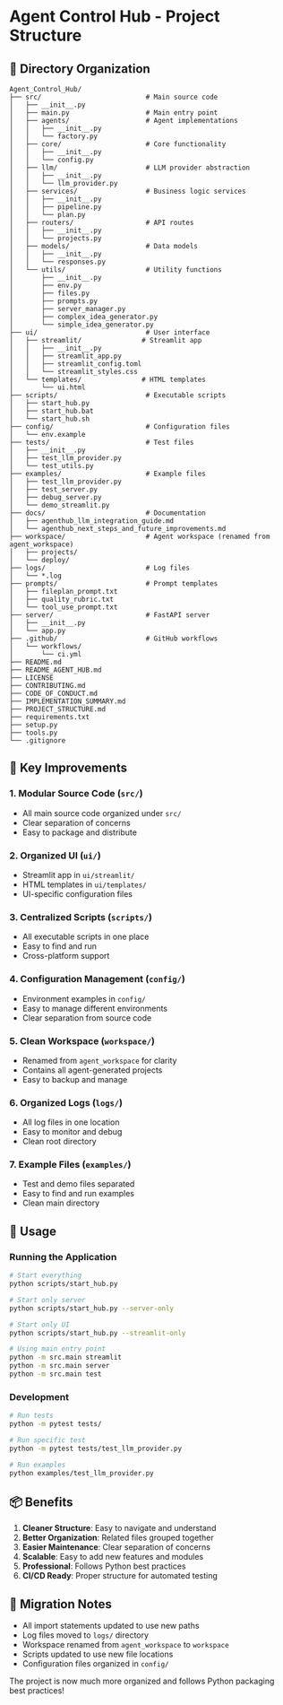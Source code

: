 # Agent Control Hub - Project Structure

## 📁 Directory Organization

```
Agent_Control_Hub/
├── src/                          # Main source code
│   ├── __init__.py
│   ├── main.py                   # Main entry point
│   ├── agents/                   # Agent implementations
│   │   ├── __init__.py
│   │   └── factory.py
│   ├── core/                     # Core functionality
│   │   ├── __init__.py
│   │   └── config.py
│   ├── llm/                      # LLM provider abstraction
│   │   ├── __init__.py
│   │   └── llm_provider.py
│   ├── services/                 # Business logic services
│   │   ├── __init__.py
│   │   ├── pipeline.py
│   │   └── plan.py
│   ├── routers/                  # API routes
│   │   ├── __init__.py
│   │   └── projects.py
│   ├── models/                   # Data models
│   │   ├── __init__.py
│   │   └── responses.py
│   └── utils/                    # Utility functions
│       ├── __init__.py
│       ├── env.py
│       ├── files.py
│       ├── prompts.py
│       ├── server_manager.py
│       ├── complex_idea_generator.py
│       └── simple_idea_generator.py
├── ui/                           # User interface
│   ├── streamlit/               # Streamlit app
│   │   ├── __init__.py
│   │   ├── streamlit_app.py
│   │   ├── streamlit_config.toml
│   │   └── streamlit_styles.css
│   └── templates/               # HTML templates
│       └── ui.html
├── scripts/                      # Executable scripts
│   ├── start_hub.py
│   ├── start_hub.bat
│   └── start_hub.sh
├── config/                       # Configuration files
│   └── env.example
├── tests/                        # Test files
│   ├── __init__.py
│   ├── test_llm_provider.py
│   └── test_utils.py
├── examples/                     # Example files
│   ├── test_llm_provider.py
│   ├── test_server.py
│   ├── debug_server.py
│   └── demo_streamlit.py
├── docs/                         # Documentation
│   ├── agenthub_llm_integration_guide.md
│   └── agenthub_next_steps_and_future_improvements.md
├── workspace/                    # Agent workspace (renamed from agent_workspace)
│   ├── projects/
│   └── deploy/
├── logs/                         # Log files
│   └── *.log
├── prompts/                      # Prompt templates
│   ├── fileplan_prompt.txt
│   ├── quality_rubric.txt
│   └── tool_use_prompt.txt
├── server/                       # FastAPI server
│   ├── __init__.py
│   └── app.py
├── .github/                      # GitHub workflows
│   └── workflows/
│       └── ci.yml
├── README.md
├── README_AGENT_HUB.md
├── LICENSE
├── CONTRIBUTING.md
├── CODE_OF_CONDUCT.md
├── IMPLEMENTATION_SUMMARY.md
├── PROJECT_STRUCTURE.md
├── requirements.txt
├── setup.py
├── tools.py
└── .gitignore
```

## 🎯 Key Improvements

### 1. **Modular Source Code (`src/`)**
- All main source code organized under `src/`
- Clear separation of concerns
- Easy to package and distribute

### 2. **Organized UI (`ui/`)**
- Streamlit app in `ui/streamlit/`
- HTML templates in `ui/templates/`
- UI-specific configuration files

### 3. **Centralized Scripts (`scripts/`)**
- All executable scripts in one place
- Easy to find and run
- Cross-platform support

### 4. **Configuration Management (`config/`)**
- Environment examples in `config/`
- Easy to manage different environments
- Clear separation from source code

### 5. **Clean Workspace (`workspace/`)**
- Renamed from `agent_workspace` for clarity
- Contains all agent-generated projects
- Easy to backup and manage

### 6. **Organized Logs (`logs/`)**
- All log files in one location
- Easy to monitor and debug
- Clean root directory

### 7. **Example Files (`examples/`)**
- Test and demo files separated
- Easy to find and run examples
- Clean main directory

## 🚀 Usage

### Running the Application
```bash
# Start everything
python scripts/start_hub.py

# Start only server
python scripts/start_hub.py --server-only

# Start only UI
python scripts/start_hub.py --streamlit-only

# Using main entry point
python -m src.main streamlit
python -m src.main server
python -m src.main test
```

### Development
```bash
# Run tests
python -m pytest tests/

# Run specific test
python -m pytest tests/test_llm_provider.py

# Run examples
python examples/test_llm_provider.py
```

## 📦 Benefits

1. **Cleaner Structure**: Easy to navigate and understand
2. **Better Organization**: Related files grouped together
3. **Easier Maintenance**: Clear separation of concerns
4. **Scalable**: Easy to add new features and modules
5. **Professional**: Follows Python best practices
6. **CI/CD Ready**: Proper structure for automated testing

## 🔧 Migration Notes

- All import statements updated to use new paths
- Log files moved to `logs/` directory
- Workspace renamed from `agent_workspace` to `workspace`
- Scripts updated to use new file locations
- Configuration files organized in `config/`

The project is now much more organized and follows Python packaging best practices!
